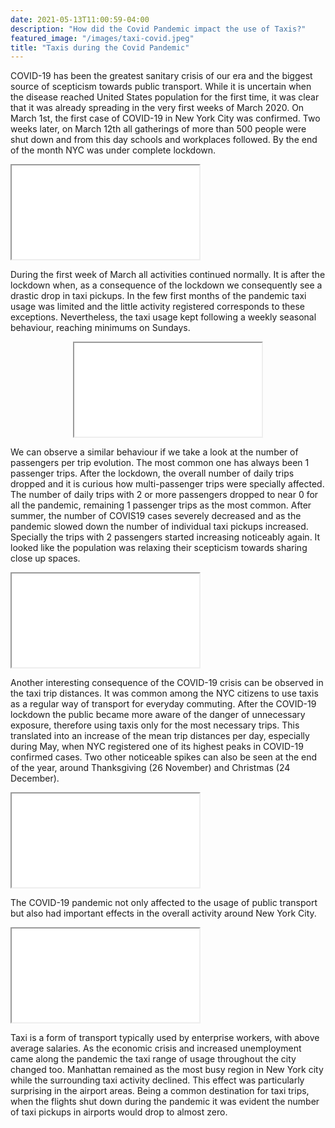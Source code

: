 ```yaml
---
date: 2021-05-13T11:00:59-04:00
description: "How did the Covid Pandemic impact the use of Taxis?"
featured_image: "/images/taxi-covid.jpeg"
title: "Taxis during the Covid Pandemic"
---
```


COVID-19 has been the greatest sanitary crisis of our era and the biggest source of
scepticism towards public transport. While it is uncertain when the disease reached United
States population for the first time, it was clear that it was already spreading in the very first
weeks of March 2020. On March 1st, the first case of COVID-19 in New York City was
confirmed. Two weeks later, on March 12th all gatherings of more than 500 people were shut
down and from this day schools and workplaces followed. By the end of the month NYC was
under complete lockdown.

<script>
  function resizeIframe(obj) {
    obj.style.height = obj.contentWindow.document.documentElement.scrollHeight + 'px';
  }
</script>

<script>
  img {
  width: auto;
  height: 100%;
  max-height: 20vh;
}
</script>

<script type="application/javascript">

function resizeIFrameToFitContent( iFrame ) {

    iFrame.width  = iFrame.contentWindow.document.body.scrollWidth;
    iFrame.height = iFrame.contentWindow.document.body.scrollHeight;
    iFrame.display = block;
}

</script>


<iframe src = "{{< baseurl >}}/html/pickupsdrop.html" onload="resizeIFrameToFitContent(this)" title="Figure 1"> </iframe>

During the first week of March all activities continued normally. It is after the lockdown when,
as a consequence of the lockdown we consequently see a drastic drop in taxi pickups. In the
few first months of the pandemic taxi usage was limited and the little activity registered
corresponds to these exceptions. Nevertheless, the taxi usage kept following a weekly
seasonal behaviour, reaching minimums on Sundays.

<div style="text-align: center;">
<iframe src = {{< baseurl >}}/html/dailycovid.html style="width: 600px; height: 400px; left.-140px;" frameborder="0" scrolling="no" onload="resizeIFrameToFitContent(this)" alt="Figure 2"> </iframe>
</div>

We can observe a similar behaviour if we take a look at the number of passengers per trip
evolution. The most common one has always been 1 passenger trips. After the lockdown,
the overall number of daily trips dropped and it is curious how multi-passenger trips were
specially affected. The number of daily trips with 2 or more passengers dropped to near 0 for
all the pandemic, remaining 1 passenger trips as the most common.
After summer, the number of COVIS19 cases severely decreased and as the pandemic
slowed down the number of individual taxi pickups increased. Specially the trips with 2
passengers started increasing noticeably again. It looked like the population was relaxing
their scepticism towards sharing close up spaces.

<iframe src = {{< baseurl >}}/html/passengers.html onload="resizeIFrameToFitContent(this)" title="Figure 3"> </iframe>

Another interesting consequence of the COVID-19 crisis can be observed in the taxi trip
distances. It was common among the NYC citizens to use taxis as a regular way of transport
for everyday commuting. After the COVID-19 lockdown the public became more aware of
the danger of unnecessary exposure, therefore using taxis only for the most necessary trips.
This translated into an increase of the mean trip distances per day, especially during May,
when NYC registered one of its highest peaks in COVID-19 confirmed cases. Two other
noticeable spikes can also be seen at the end of the year, around Thanksgiving (26
November) and Christmas (24 December).

<iframe src = {{< baseurl >}}/html/tripdistance.html onload="resizeIFrameToFitContent(this)" title="Figure 4"> </iframe>

The COVID-19 pandemic not only affected to the usage of public transport but also had
important effects in the overall activity around New York City.


<iframe src = {{< baseurl >}}/html/NYC_map_joined.html style="width: 1000px; height: 1000px; left.-140px;" frameborder="0" scrolling="no" onload="resizeIFrameToFitContent(this)" alt="Figure 5"> </iframe>

Taxi is a form of transport typically used by enterprise workers, with above average salaries.
As the economic crisis and increased unemployment came along the pandemic the taxi
range of usage throughout the city changed too. Manhattan remained as the most busy
region in New York city while the surrounding taxi activity declined. This effect was
particularly surprising in the airport areas. Being a common destination for taxi trips, when
the flights shut down during the pandemic it was evident the number of taxi pickups in
airports would drop to almost zero.







